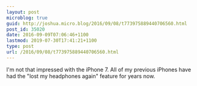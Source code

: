 ```yaml
---
layout: post
microblog: true
guid: http://joshua.micro.blog/2016/09/08/t773975889440706560.html
post_id: 35020
date: 2016-09-09T07:06:46+1100
lastmod: 2019-07-30T17:41:21+1100
type: post
url: /2016/09/08/t773975889440706560.html
---
```

I'm not that impressed with the iPhone 7. All of my previous iPhones have had the "lost my headphones again" feature for years now.
